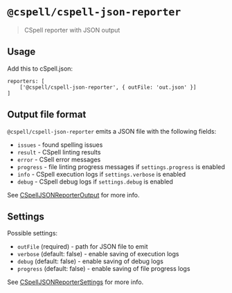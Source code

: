 # `@cspell/cspell-json-reporter`

> CSpell reporter with JSON output

## Usage

Add this to cSpell.json:

```
reporters: [
    ['@cspell/cspell-json-reporter', { outFile: 'out.json' }]
]
```

## Output file format

`@cspell/cspell-json-reporter` emits a JSON file with the following fields:

- `issues` - found spelling issues
- `result` - CSpell linting results
- `error` - CSell error messages
- `progress` - file linting progress messages if `settings.progress` is enabled
- `info` - CSpell execution logs if `settings.verbose` is enabled
- `debug` - CSpell debug logs if `settings.debug` is enabled

See [CSpellJSONReporterOutput](src/CSpellJSONReporterOutput.ts) for more info.

## Settings

Possible settings:

- `outFile` (required) - path for JSON file to emit
- `verbose` (default: false) - enable saving of execution logs
- `debug` (default: false) - enable saving of debug logs
- `progress` (default: false) - enable saving of file progress logs

See [CSpellJSONReporterSettings](src/CSpellJSONReporterSettings.ts) for more info.
